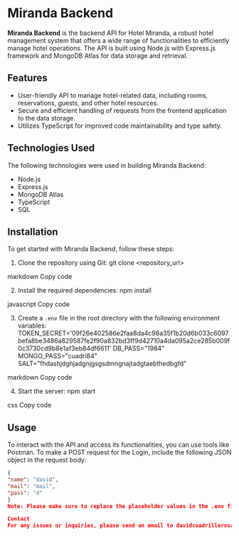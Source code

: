# Miranda Backend

**Miranda Backend** is the backend API for Hotel Miranda, a robust hotel management system that offers a wide range of functionalities to efficiently manage hotel operations. The API is built using Node.js with Express.js framework and MongoDB Atlas for data storage and retrieval.

## Features

- User-friendly API to manage hotel-related data, including rooms, reservations, guests, and other hotel resources.
- Secure and efficient handling of requests from the frontend application to the data storage.
- Utilizes TypeScript for improved code maintainability and type safety.

## Technologies Used

The following technologies were used in building Miranda Backend:

- Node.js
- Express.js
- MongoDB Atlas
- TypeScript
- SQL

## Installation

To get started with Miranda Backend, follow these steps:

1. Clone the repository using Git:
git clone <repository_url>

markdown
Copy code

2. Install the required dependencies:
npm install

javascript
Copy code

3. Create a `.env` file in the root directory with the following environment variables:
TOKEN_SECRET='09f26e402586e2faa8da4c98a35f1b20d6b033c6097befa8be3486a829587fe2f90a832bd3ff9d42710a4da095a2ce285b009f0c3730cd9b8e1af3eb84df6611'
DB_PASS="1984"
MONGO_PASS="cuadri84"
SALT="fhdashjdghjadgnjgsgsdmngnajtadgtaebthedbgfd"

markdown
Copy code

4. Start the server:
npm start

css
Copy code

## Usage

To interact with the API and access its functionalities, you can use tools like Postman. To make a POST request for the Login, include the following JSON object in the request body:

```json
{
"name": "david",
"mail": "mail",
"pass": "d"
}
Note: Please make sure to replace the placeholder values in the .env file with your actual sensitive data for a secure setup.

Contact
For any issues or inquiries, please send an email to davidcuadrillerosaura@gmail.com.
